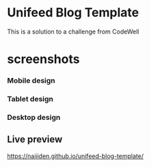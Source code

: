 # Unifeed Blog Template
This is a solution to a challenge from CodeWell

# screenshots
### Mobile design

### Tablet design

### Desktop design

## Live preview
https://naiiiden.github.io/unifeed-blog-template/